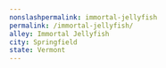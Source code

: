 ```yaml
---
﻿nonslashpermalink: immortal-jellyfish
permalink: /immortal-jellyfish/
alley: Immortal Jellyfish
city: Springfield
state: Vermont
---
```


